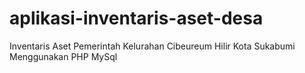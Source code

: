 # aplikasi-inventaris-aset-desa
Inventaris Aset Pemerintah Kelurahan Cibeureum Hilir Kota Sukabumi Menggunakan PHP MySql
